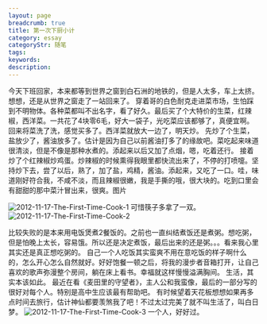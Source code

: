 ```yaml
---
layout: page
breadcrumb: true
title: 第一次下厨小计
category: essay
categoryStr: 随笔
tags:
keywords:
description:
---
```



今天下班回家，本来都等到世界之窗到白石洲的地铁的，但是人太多，车上太挤。想想，还是从世界之窗走了一站回来了。
穿着哥的白色耐克走进菜市场，生怕踩到不明物体。各种菜都叫不出名字，看了好久。最后买了个大特价的生菜，红辣椒，西洋菜。一共花了4块零6毛，好大一袋子，光吃菜应该都够了，真便宜啊。
回来将菜洗了洗，感觉买多了。西洋菜就放大一边了，明天炒。
先炒了个生菜，盐放少了，酱油放多了。估计是因为自己以前酱油打多了的缘故吧。菜吃起来味道很清淡，但是不像是那种水煮的。添起来以后又加了点烟，嗯，吃着还行。
接着炒了个红辣椒炒鸡蛋。炒辣椒的时候熏得我眼里都快流出来了，不停的打喷嚏。坚持炒下去，尝了以后，熟了，加了盐，鸡精，酱油。添起来，又吃了一口。哇，味道刚好符合我，不咸不淡，而且辣椒很嫩，我是手撕的哦，很大块的。吃到口里会有甜甜的那中菜汁冒出来，很爽。图片


![2012-11-17-The-First-Time-Cook-1](/img/life/2012-11-17-The-First-Time-Cook-1.jpg)
可惜筷子多拿了一双。 
![2012-11-17-The-First-Time-Cook-2](/img/life/2012-11-17-The-First-Time-Cook-2.jpg)





比较失败的是本来用电饭煲煮2餐饭的。之前也一直纠结煮饭还是煮粥。想吃粥，但是怕晚上太长，容易饿。所以还是决定煮饭，最后出来的还是粥。。。看来我心里其实还是真正想吃粥的。
自己一个人吃饭其实蛮爽不用在意吃饭的样子啊什么的，怎么开心怎么自然就好。好好饱餐一顿之后，将我的漫步者音箱打开，让自己喜欢的歌声弥漫整个房间，躺在床上看书。幸福就这样慢慢溢满胸间。
生活，其实本该如此。
最近在看《麦田里的守望者》，主人公和我蛮像，最后的一部分写的很好对每个人。特别是高中生应该最有帮助吧。
有时候望着天花板想想如果再多点时间去旅行，估计神仙都要羡煞我了吧！不过太过完美了就不叫生活了，叫白日梦。
![2012-11-17-The-First-Time-Cook-3](/img/life/2012-11-17-The-First-Time-Cook-3.jpg)
一个人，好好过。

